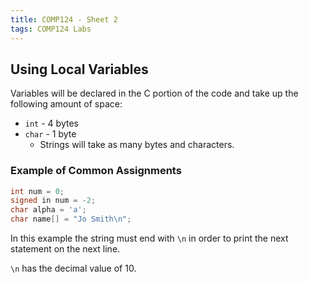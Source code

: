 ```yaml
---
title: COMP124 - Sheet 2
tags: COMP124 Labs
---
```

## Using Local Variables
Variables will be declared in the C portion of the code and take up the following amount of space:

* `int` - 4 bytes
* `char` - 1 byte
	* Strings will take as many bytes and characters.
	
### Example of Common Assignments

```c
int num = 0;
signed in num = -2;
char alpha = 'a';
char name[] = "Jo Smith\n";
```

In this example the string must end with `\n` in order to print the next statement on the next line.

`\n` has the decimal value of 10.

